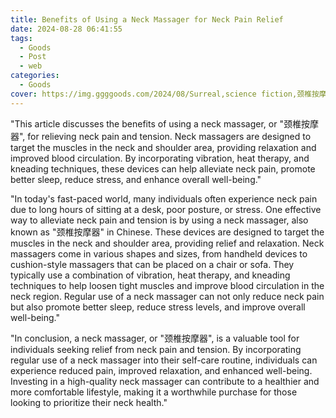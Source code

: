 ```yaml
---
title: Benefits of Using a Neck Massager for Neck Pain Relief
date: 2024-08-28 06:41:55
tags:
  - Goods
  - Post
  - web
categories:
  - Goods
cover: https://img.ggggoods.com/2024/08/Surreal,science fiction,颈椎按摩器,cervical massager,technology,tech,diagrams,renderings,colors_20240830_00001_.png
---
```


"This article discusses the benefits of using a neck massager, or \"颈椎按摩器\", for relieving neck pain and tension. Neck massagers are designed to target the muscles in the neck and shoulder area, providing relaxation and improved blood circulation. By incorporating vibration, heat therapy, and kneading techniques, these devices can help alleviate neck pain, promote better sleep, reduce stress, and enhance overall well-being."

"In today's fast-paced world, many individuals often experience neck pain due to long hours of sitting at a desk, poor posture, or stress. One effective way to alleviate neck pain and tension is by using a neck massager, also known as \"颈椎按摩器\" in Chinese. These devices are designed to target the muscles in the neck and shoulder area, providing relief and relaxation. Neck massagers come in various shapes and sizes, from handheld devices to cushion-style massagers that can be placed on a chair or sofa. They typically use a combination of vibration, heat therapy, and kneading techniques to help loosen tight muscles and improve blood circulation in the neck region. Regular use of a neck massager can not only reduce neck pain but also promote better sleep, reduce stress levels, and improve overall well-being."

"In conclusion, a neck massager, or \"颈椎按摩器\", is a valuable tool for individuals seeking relief from neck pain and tension. By incorporating regular use of a neck massager into their self-care routine, individuals can experience reduced pain, improved relaxation, and enhanced well-being. Investing in a high-quality neck massager can contribute to a healthier and more comfortable lifestyle, making it a worthwhile purchase for those looking to prioritize their neck health."
